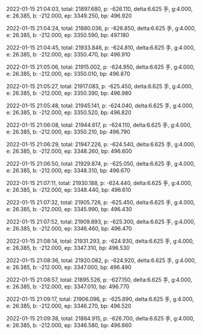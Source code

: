 2022-01-15 21:04:03, total: 21897.680, p: -626.110, delta:6.625 手, g:4.000, e: 26.385, b: -212.000, ep: 3349.250, bp: 496.920

2022-01-15 21:04:24, total: 21880.036, p: -626.850, delta:6.625 手, g:4.000, e: 26.385, b: -212.000, ep: 3350.590, bp: 497.180

2022-01-15 21:04:45, total: 21933.846, p: -624.810, delta:6.625 手, g:4.000, e: 26.385, b: -212.000, ep: 3350.470, bp: 496.910

2022-01-15 21:05:06, total: 21915.002, p: -624.950, delta:6.625 手, g:4.000, e: 26.385, b: -212.000, ep: 3350.010, bp: 496.870

2022-01-15 21:05:27, total: 21917.083, p: -625.450, delta:6.625 手, g:4.000, e: 26.385, b: -212.000, ep: 3350.390, bp: 496.980

2022-01-15 21:05:48, total: 21945.141, p: -624.040, delta:6.625 手, g:4.000, e: 26.385, b: -212.000, ep: 3350.520, bp: 496.820

2022-01-15 21:06:08, total: 21944.617, p: -624.110, delta:6.625 手, g:4.000, e: 26.385, b: -212.000, ep: 3350.210, bp: 496.790

2022-01-15 21:06:29, total: 21947.226, p: -624.540, delta:6.625 手, g:4.000, e: 26.385, b: -212.000, ep: 3348.260, bp: 496.600

2022-01-15 21:06:50, total: 21929.874, p: -625.050, delta:6.625 手, g:4.000, e: 26.385, b: -212.000, ep: 3348.310, bp: 496.670

2022-01-15 21:07:11, total: 21930.188, p: -624.440, delta:6.625 手, g:4.000, e: 26.385, b: -212.000, ep: 3348.440, bp: 496.610

2022-01-15 21:07:32, total: 21905.726, p: -625.450, delta:6.625 手, g:4.000, e: 26.385, b: -212.000, ep: 3345.990, bp: 496.430

2022-01-15 21:07:52, total: 21909.893, p: -625.300, delta:6.625 手, g:4.000, e: 26.385, b: -212.000, ep: 3346.460, bp: 496.470

2022-01-15 21:08:14, total: 21931.293, p: -624.930, delta:6.625 手, g:4.000, e: 26.385, b: -212.000, ep: 3347.310, bp: 496.530

2022-01-15 21:08:36, total: 21920.082, p: -624.920, delta:6.625 手, g:4.000, e: 26.385, b: -212.000, ep: 3347.000, bp: 496.490

2022-01-15 21:08:57, total: 21895.526, p: -627.150, delta:6.625 手, g:4.000, e: 26.385, b: -212.000, ep: 3347.010, bp: 496.770

2022-01-15 21:09:17, total: 21906.096, p: -625.890, delta:6.625 手, g:4.000, e: 26.385, b: -212.000, ep: 3346.270, bp: 496.520

2022-01-15 21:09:38, total: 21884.915, p: -626.700, delta:6.625 手, g:4.000, e: 26.385, b: -212.000, ep: 3346.580, bp: 496.660